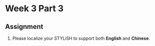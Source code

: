 # Week 3 Part 3

## Assignment

1. Please localize your STYLiSH to support both **English** and **Chinese**.
